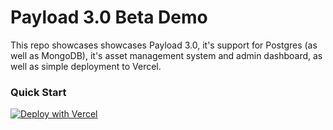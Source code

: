 # Payload 3.0 Beta Demo

This repo showcases showcases Payload 3.0, it's support for Postgres (as well as MongoDB), it's asset management system and admin dashboard, as well as simple deployment to Vercel.

### Quick Start

[![Deploy with Vercel](https://vercel.com/button)](https://vercel.com/new/clone?repository-url=https%3A%2F%2Fgithub.com%2Fjherr%2Fpayload-3.0-movies&project-name=our-favorite-movies&env=PAYLOAD_SECRET,TMDB_API_KEY&build-command=pnpm%20run%20ci&stores=%5B%7B%22type%22%3A%22postgres%22%7D%2C%7B%22type%22%3A%22blob%22%7D%5D)
